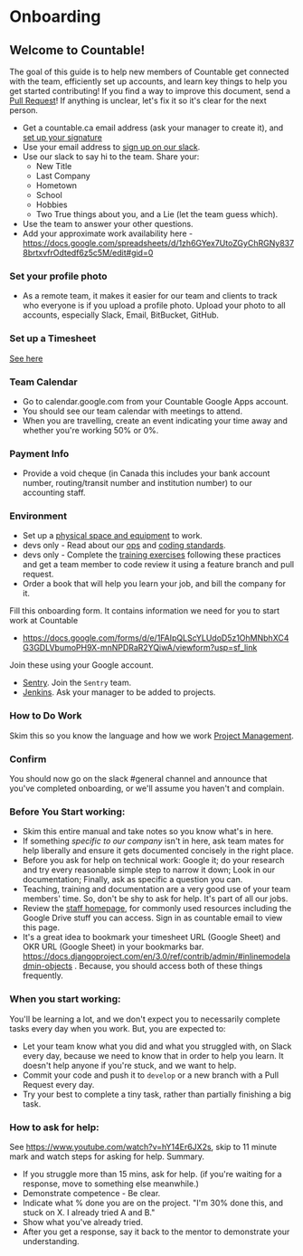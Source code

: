 
# Onboarding

## Welcome to Countable!

The goal of this guide is to help new members of Countable get connected with the team, efficiently set up accounts, and learn key things to help you get started contributing! If you find a way to improve this document, send a [Pull Request](https://github.com/countable-web/open-source-corporation/pull/new/master)! If anything is unclear, let's fix it so it's clear for the next person.

  * Get a countable.ca email address (ask your manager to create it), and [set up your signature](https://youtu.be/hA5cRIDg0Ko)
  * Use your email address to [sign up on our slack](https://join.slack.com/t/countable-web/signup).
  * Use our slack to say hi to the team. Share your:
     * New Title
     * Last Company
     * Hometown
     * School
     * Hobbies
     * Two True things about you, and a Lie (let the team guess which).
  * Use the team to answer your other questions.
  * Add your approximate work availability here - https://docs.google.com/spreadsheets/d/1zh6GYex7UtoZGyChRGNy8378brtxvfrOdtedf6z5c5M/edit#gid=0

### Set your profile photo

  * As a remote team, it makes it easier for our team and clients to track who everyone is if you upload a profile photo. Upload your photo to all accounts, especially Slack, Email, BitBucket, GitHub.
  
### Set up a Timesheet

[See here](../../admin/accounting/TIMESHEETS.md)


### Team Calendar
  * Go to calendar.google.com from your Countable Google Apps account.
  * You should see our team calendar with meetings to attend.
  * When you are travelling, create an event indicating your time away and whether you're working 50% or 0%.

### Payment Info
  * Provide a void cheque (in Canada this includes your bank account number, routing/transit number and institution number) to our accounting staff.

### Environment
  * Set up a [physical space and equipment](./PHYSICAL_SETUP.md) to work.
  * devs only - Read about our [ops](../../product/engineering/OPERATIONS.md) and [coding standards](../../product/engineering/CODING_STANDARDS.md).
  * devs only - Complete the [training exercises](../../product/engineering/TRAINING.md) following these practices and get a team member to code review it using a feature branch and pull request.
  * Order a book that will help you learn your job, and bill the company for it.

Fill this onboarding form. It contains information we need for you to start work at Countable
  * https://docs.google.com/forms/d/e/1FAIpQLScYLUdoD5z1OhMNbhXC4G3GDLVbumoPH9X-mnNPDRaR2YQiwA/viewform?usp=sf_link

Join these using your Google account.
  * [Sentry](http://sentry.countable.ca). Join the `Sentry` team.
  * [Jenkins](http://jenkins.countable.ca). Ask your manager to be added to projects.

### How to Do Work

Skim this so you know the language and how we work [Project Management](./PROJECT_MANAGEMENT.md).

### Confirm

You should now go on the slack #general channel and announce that you've completed onboarding, or we'll assume you haven't and complain.

### Before You Start working:
  * Skim this entire manual and take notes so you know what's in here.
  * If something *specific to our company* isn't in here, ask team mates for help liberally and ensure it gets documented concisely in the right place.
  * Before you ask for help on technical work: Google it; do your research and try every reasonable simple step to narrow it down; Look in our documentation; Finally, ask as specific a question you can.
  * Teaching, training and documentation are a very good use of your team members' time. So, don't be shy to ask for help. It's part of all our jobs.
  * Review the [staff homepage](https://sites.google.com/countable.ca/countable-staff/home), for commonly used resources including the Google Drive stuff you can access. Sign in as countable email to view this page. 
  * It's a great idea to bookmark your timesheet URL (Google Sheet) and OKR URL (Google Sheet) in your bookmarks bar. https://docs.djangoproject.com/en/3.0/ref/contrib/admin/#inlinemodeladmin-objects . Because, you should access both of these things frequently.

### When you start working:
You'll be learning a lot, and we don't expect you to necessarily complete tasks every day when you work. But, you are expected to:
   * Let your team know what you did and what you struggled with, on Slack every day, because we need to know that in order to help you learn. It doesn't help anyone if you're stuck, and we want to help.
   * Commit your code and push it to `develop` or a new branch with a Pull Request every day.
   * Try your best to complete a tiny task, rather than partially finishing a big task.

### How to ask for help:
See https://www.youtube.com/watch?v=hY14Er6JX2s, skip to 11 minute mark and watch steps for asking for help. Summary.
  * If you struggle more than 15 mins, ask for help. (if you're waiting for a response, move to something else meanwhile.)
  * Demonstrate competence - Be clear. 
  * Indicate what % done you are on the project. "I'm 30% done this, and stuck on X. I already tried A and B."
  * Show what you've already tried.
  * After you get a response, say it back to the mentor to demonstrate your understanding.


